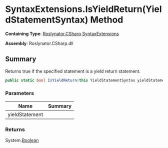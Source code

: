 # SyntaxExtensions\.IsYieldReturn\(YieldStatementSyntax\) Method

**Containing Type**: [Roslynator.CSharp](../../README.md)\.[SyntaxExtensions](../README.md)

**Assembly**: Roslynator\.CSharp\.dll

## Summary

Returns true if the specified statement is a yield return statement\.

```csharp
public static bool IsYieldReturn(this YieldStatementSyntax yieldStatement)
```

### Parameters

| Name | Summary |
| ---- | ------- |
| yieldStatement | |

### Returns

System\.[Boolean](https://docs.microsoft.com/en-us/dotnet/api/system.boolean)

